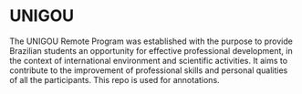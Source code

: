 # UNIGOU
The UNIGOU Remote Program was established with the purpose to provide Brazilian students an opportunity for effective professional development, in the context of international environment and scientific activities. It aims to contribute to the improvement of professional skills and personal qualities of all the participants. This repo is used for annotations.
